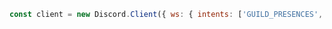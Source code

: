 ```javascript
const client = new Discord.Client({ ws: { intents: ['GUILD_PRESENCES', 'GUILD_MEMBERS'] }});
```
